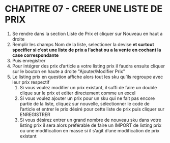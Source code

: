 # CHAPITRE 07 - CREER UNE LISTE DE PRIX 

1.	Se rendre dans la section Liste de Prix et cliquer sur Nouveau en haut a droite
2.	Remplir les champs Nom de la liste, selectioner la devise **et surtout specifier si c’est une liste de prix a l’achat ou a la vente en cochant la case correspondante**
3.	Puis enregistrer
4.	Pour intégrer des prix d’article a votre listing prix il faudra ensuite cliquer sur le bouton en haute a droite "Ajouter/Modifier Prix"
5.	Le listing prix en question affiche alors tout les sku qu’ils regroupe avec leur prix respectif 
    1. Si vous voulez modifier un prix existant, il suffi de faire un double clique sur le prix et editer directement comme un excel
    2. Si vous voulez ajouter un prix pour un sku qui ne fait pas encore partie de la liste, cliquez sur nouvelle, sélectionner le code de l’article et entrer le prix désiré pour cette liste de prix puis cliquer sur ENREGISTRER
    3. Si vous désirez entrer un grand nombre de nouveau sku dans votre listing prix il sera alors préférable de faire un IMPORT de listing prix ou une modification en masse si il s’agit d’une modification de prix existant
